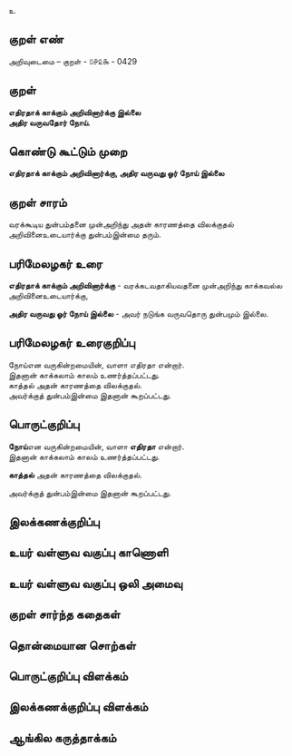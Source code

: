 உ

## குறள் எண் 

அறிவுடைமை – குறள் - ௦௪௨௯ - 0429  

## குறள் 

**எதிரதாக் காக்கும் அறிவினார்க்கு இல்லை  
அதிர வருவதோர் நோய்.**

## கொண்டு கூட்டும் முறை

**எதிரதாக் காக்கும் அறிவினார்க்கு, அதிர வருவது ஓர் நோய் இல்லை**

## குறள் சாரம் 

வரக்கூடிய துன்பம்தனை முன்அறிந்து அதன் காரணத்தை விலக்குதல் அறிவினைஉடையார்க்கு  துன்பம்இன்மை தரும்.  

## பரிமேலழகர் உரை

**எதிரதாக் காக்கும் அறிவினார்க்கு** - வரக்கடவதாகியவதனை முன்அறிந்து காக்கவல்ல அறிவினைஉடையார்க்கு,  

**அதிர வருவது ஓர் நோய் இல்லை** - அவர் நடுங்க வருவதொரு துன்பமும் இல்லை. 

## பரிமேலழகர் உரைகுறிப்பு   

நோய்என வருகின்றமையின், வாளா எதிரதா என்றார்.  
இதனான் காக்கலாம் காலம் உணர்த்தப்பட்டது.  
காத்தல் அதன் காரணத்தை விலக்குதல்.  
அவர்க்குத் துன்பம்இன்மை இதனான் கூறப்பட்டது.    

## பொருட்குறிப்பு 

**நோய்**என வருகின்றமையின், வாளா **எதிரதா** என்றார்.  
இதனான் காக்கலாம் காலம் உணர்த்தப்பட்டது.  

**காத்தல்** அதன் காரணத்தை விலக்குதல்.  

அவர்க்குத் துன்பம்இன்மை இதனான் கூறப்பட்டது.     

## இலக்கணக்குறிப்பு  


## உயர் வள்ளுவ வகுப்பு காணொளி


## உயர் வள்ளுவ வகுப்பு ஒலி அமைவு 

 
## குறள் சார்ந்த கதைகள் 


## தொன்மையான சொற்கள்


## பொருட்குறிப்பு விளக்கம்


## இலக்கணக்குறிப்பு விளக்கம்


## ஆங்கில கருத்தாக்கம் 


